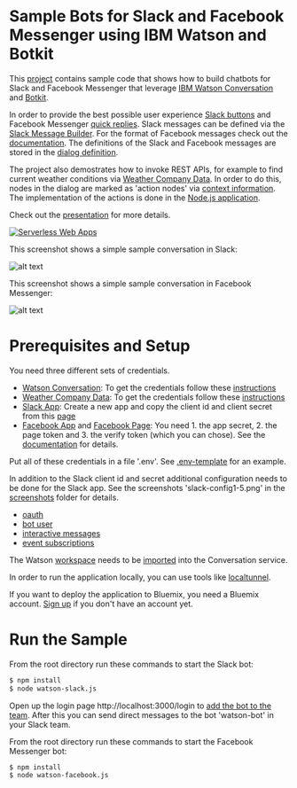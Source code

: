 Sample Bots for Slack and Facebook Messenger using IBM Watson and Botkit
================================================================================

This [project](https://github.com/nheidloff/slack-watson-bot) contains sample code that shows how to build chatbots for Slack and Facebook Messenger that leverage [IBM Watson Conversation](https://www.ibm.com/watson/developercloud/conversation.html) and [Botkit](https://github.com/howdyai/botkit).

In order to provide the best possible user experience [Slack buttons](https://api.slack.com/docs/message-buttons) and Facebook Messenger [quick replies](https://developers.facebook.com/docs/messenger-platform/send-messages/quick-replies). Slack messages can be defined via the [Slack Message Builder](https://api.slack.com/docs/messages/builder). For the format of Facebook messages check out the [documentation](https://developers.facebook.com/docs/messenger-platform/send-messages). The definitions of the Slack and Facebook messages are stored in the [dialog definition](https://raw.githubusercontent.com/nheidloff/slack-watson-bot/master/screenshots/workspace2.png).

The project also demostrates how to invoke REST APIs, for example to find current weather conditions via [Weather Company Data](https://console.bluemix.net/catalog/services/weather-company-data). In order to do this, nodes in the dialog are marked as 'action nodes' via [context information](https://raw.githubusercontent.com/nheidloff/slack-watson-bot/master/screenshots/workspace2.png). The implementation of the actions is done in the [Node.js application](https://github.com/nheidloff/slack-watson-bot/blob/master/watson-slack.js#L55-L92).

Check out the [presentation](https://www.slideshare.net/niklasheidloff/writing-slack-bots-in-javascript-80694351) for more details.

[![Serverless Web Apps](https://github.com/nheidloff/slack-watson-bot/raw/master/screenshots/slides.png)](https://www.slideshare.net/niklasheidloff/writing-slack-bots-in-javascript-80694351)

This screenshot shows a simple sample conversation in Slack:

![alt text](https://raw.githubusercontent.com/nheidloff/slack-watson-bot/master/screenshots/slack.png "Slack Bot")

This screenshot shows a simple sample conversation in Facebook Messenger:

![alt text](https://raw.githubusercontent.com/nheidloff/slack-watson-bot/master/screenshots/facebook-3.png "Facebook Messenger Bot")


Prerequisites and Setup
================================================================================

You need three different sets of credentials.

* [Watson Conversation](https://console.bluemix.net/catalog/services/conversation): To get the credentials follow these [instructions](https://github.com/watson-developer-cloud/node-sdk#getting-the-service-credentials)
* [Weather Company Data](https://console.bluemix.net/catalog/services/weather-company-data): To get the credentials follow these [instructions](https://github.com/watson-developer-cloud/node-sdk#getting-the-service-credentials)
* [Slack App](http://api.slack.com/apps): Create a new app and copy the client id and client secret from this [page](https://raw.githubusercontent.com/nheidloff/slack-watson-bot/master/screenshots/slack-config1.png)
* [Facebook App](https://developers.facebook.com/quickstarts/?platform=web) and [Facebook Page](https://www.facebook.com/pages/create/): You need 1. the app secret, 2. the page token and 3. the verify token (which you can chose). See the [documentation](https://github.com/howdyai/botkit/blob/master/docs/readme-facebook.md#getting-started) for details.

Put all of these credentials in a file '.env'. See [.env-template](https://github.com/nheidloff/slack-watson-bot/blob/master/.env-template) for an example.

In addition to the Slack client id and secret additional configuration needs to be done for the Slack app. See the screenshots 'slack-config1-5.png' in the [screenshots](https://github.com/nheidloff/slack-watson-bot/tree/master/screenshots) folder for details.
* [oauth](https://github.com/howdyai/botkit/blob/master/docs/slack-events-api.md#3-configure-oauth)
* [bot user](https://github.com/howdyai/botkit/blob/master/docs/slack-events-api.md#4-add-a-bot-user)
* [interactive messages](https://github.com/howdyai/botkit/blob/master/docs/slack-events-api.md#5-set-up-interactive-messages)
* [event subscriptions](https://github.com/howdyai/botkit/blob/master/docs/slack-events-api.md#6-set-up-event-subscriptions)

The Watson [workspace](https://github.com/nheidloff/slack-watson-bot/blob/master/workspace.json) needs to be [imported](https://www.ibm.com/watson/developercloud/doc/conversation/configure-workspace.html#creating-workspaces) into the Conversation service.

In order to run the application locally, you can use tools like [localtunnel](https://localtunnel.github.io/www/).

If you want to deploy the application to Bluemix, you need a Bluemix account. [Sign up](https://console.ng.bluemix.net/registration/) if you don't have an account yet.


Run the Sample
================================================================================

From the root directory run these commands to start the Slack bot:

```sh
$ npm install
$ node watson-slack.js
```
Open up the login page http://localhost:3000/login to [add the bot to the team](https://github.com/howdyai/botkit/blob/master/docs/slack-events-api.md#7-add-your-bot-to-your-slack-team). After this you can send direct messages to the bot 'watson-bot' in your Slack team.

From the root directory run these commands to start the Facebook Messenger bot:

```sh
$ npm install
$ node watson-facebook.js
```